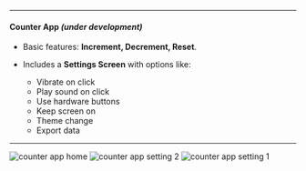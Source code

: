 
---

#### **Counter App** *(under development)*

* Basic features: **Increment, Decrement, Reset**.
* Includes a **Settings Screen** with options like:

  * Vibrate on click
  * Play sound on click
  * Use hardware buttons
  * Keep screen on
  * Theme change
  * Export data

---

![counter app home](https://github.com/user-attachments/assets/b3746ec0-d2c8-4e29-874c-a9b9bb74790d)
![counter app setting 2](https://github.com/user-attachments/assets/538879ef-9c02-4296-9f6a-69974255b747)
![counter app setting 1](https://github.com/user-attachments/assets/d4d37797-9947-42c0-8f3d-404c557c449e)

